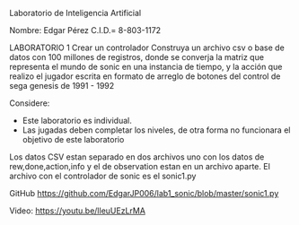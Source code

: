 Laboratorio de Inteligencia Artificial

Nombre: Edgar Pérez	
C.I.D.= 8-803-1172

LABORATORIO 1
Crear un controlador
Construya un archivo csv o base de datos con 100 millones de registros, donde se converja la matriz que representa el mundo de sonic en una instancia de tiempo, y la acción que realizo el jugador escrita en formato de arreglo de botones del control de sega genesis de 1991 - 1992

Considere:
* Este laboratorio es individual.
* Las jugadas deben completar los niveles, de otra forma no funcionara el objetivo de este laboratorio


Los datos CSV estan separado en dos archivos uno con los datos de rew,done,action,info y el de observation estan en un archivo aparte.
El archivo con el controlador de sonic es el sonic1.py

GitHub
https://github.com/EdgarJP006/lab1_sonic/blob/master/sonic1.py

Video:
https://youtu.be/lleuUEzLrMA

